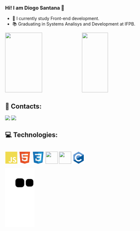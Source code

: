 ### Hi! I am Diogo Santana 👋
<ul>
<li>🌱 I currently study Front-end development.
<li>📚  Graduating in Systems Analisys and Development at IFPB.
</ul>

<div>  
  <img width="49%" height="195px" src="https://github-readme-stats-ndbzika.vercel.app//api?username=dxxiogo&show_icons=true&count_private=true&hide_border=true&title_color=00bfbf&icon_color=00bfbf&text_color=c9d1d9&bg_color=0d1117" /> 
  <img width="41%" height="195px" src="https://github-readme-stats.vercel.app/api/top-langs/?username=dxxiogo&layout=compact&hide_border=true&title_color=00bfbf&text_color=00bfbf&bg_color=0d1117" />
</div>


## 📱 Contacts:
<div>
   <a href=" mailto: https://mail.google.com/mail/u/0/" target="_blank"><img src=https://img.shields.io/badge/Gmail-D14836?style=for-the-badge&logo=gmail&logoColor=white></a>  
  <a href="https://www.linkedin.com/in/diogo-santana-freitas-78852321b" target="_blank"><img src=https://img.shields.io/badge/LinkedIn-0077B5?style=for-the-badge&logo=linkedin&logoColor=white>
  </a> 
</div> 
   
  ## 💻 Technologies: 
  
  <div style="display: inline_block"><br>
  <img align="center" alt="Js" height="40" width="40" src="https://raw.githubusercontent.com/devicons/devicon/master/icons/javascript/javascript-plain.svg">
  <img align="center" alt="HTML" height="40" width="40" src="https://raw.githubusercontent.com/devicons/devicon/master/icons/html5/html5-original.svg">
  <img align="center" alt="CSS" height="40" width="40" src="https://raw.githubusercontent.com/devicons/devicon/master/icons/css3/css3-original.svg">
  <img align="center" height="40" width="40" src="https://icongr.am/devicon/sass-original.svg?size=128&color=currentColor" />
  <img align="center" height="40" width="40" src="https://icongr.am/devicon/git-original.svg?size=128&color=ffffff"/>
  <img align="center" height="40" width="40" alt="c-icon" src="https://raw.githubusercontent.com/devicons/devicon/master/icons/c/c-original.svg"> 
</div>

  ![Snake animation](https://github.com/dxxiogo/dxxiogo/blob/output/github-contribution-grid-snake.svg)
